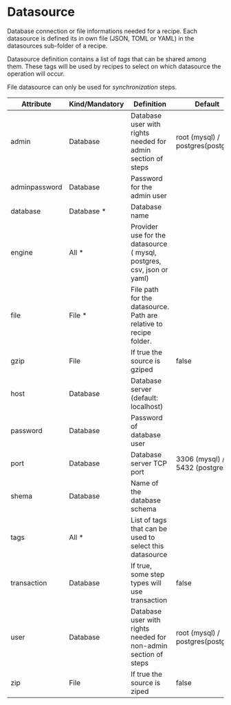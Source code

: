 # Datasource

Database connection or file informations needed for a recipe. Each datasource is defined its in own file (JSON, TOML or YAML) in the datasources sub-folder of a recipe. 

Datasource definition contains a list of _tags_ that can be shared among them. These tags will be used by recipes to select on which datasource the operation will occur.

File datasource can only be used for _synchronization_ steps.

Attribute     | Kind/Mandatory | Definition | Default
--------------|----------------|------------|-----
admin         | Database       | Database user with rights needed for admin section of steps | root (mysql) / postgres(postgres)
adminpassword | Database       | Password for the admin user
database      | Database *     | Database name
engine        | All *          | Provider use for the datasource ( mysql, postgres, csv, json or yaml)
file          | File *         | File path for the datasource. Path are relative to recipe folder.
gzip          | File           | If true the source is gziped | false
host          | Database       | Database server (default: localhost)
password      | Database       | Password of database user
port          | Database       | Database server TCP port | 3306 (mysql) / 5432 (postgres)
shema         | Database       | Name of the database schema
tags          | All *          | List of tags that can be used to select this datasource
transaction   | Database       | If true, some step types will use transaction | false
user          | Database       | Database user with rights needed for non-admin section of steps | root (mysql) / postgres(postgres)
zip           | File           | If true the source is ziped | false

